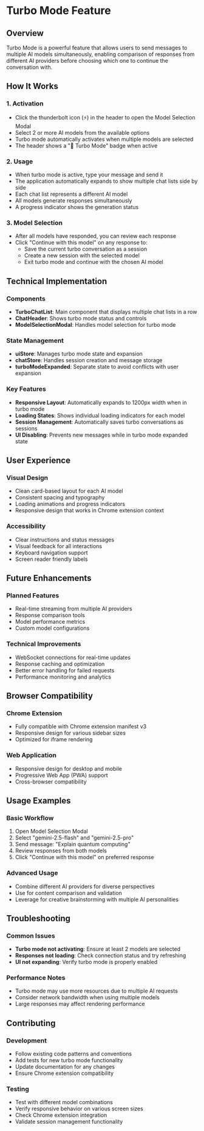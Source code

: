 # Turbo Mode Feature

## Overview
Turbo Mode is a powerful feature that allows users to send messages to multiple AI models simultaneously, enabling comparison of responses from different AI providers before choosing which one to continue the conversation with.

## How It Works

### 1. Activation
- Click the thunderbolt icon (⚡) in the header to open the Model Selection Modal
- Select 2 or more AI models from the available options
- Turbo mode automatically activates when multiple models are selected
- The header shows a "🚀 Turbo Mode" badge when active

### 2. Usage
- When turbo mode is active, type your message and send it
- The application automatically expands to show multiple chat lists side by side
- Each chat list represents a different AI model
- All models generate responses simultaneously
- A progress indicator shows the generation status

### 3. Model Selection
- After all models have responded, you can review each response
- Click "Continue with this model" on any response to:
  - Save the current turbo conversation as a session
  - Create a new session with the selected model
  - Exit turbo mode and continue with the chosen AI model

## Technical Implementation

### Components
- **TurboChatList**: Main component that displays multiple chat lists in a row
- **ChatHeader**: Shows turbo mode status and controls
- **ModelSelectionModal**: Handles model selection for turbo mode

### State Management
- **uiStore**: Manages turbo mode state and expansion
- **chatStore**: Handles session creation and message storage
- **turboModeExpanded**: Separate state to avoid conflicts with user expansion

### Key Features
- **Responsive Layout**: Automatically expands to 1200px width when in turbo mode
- **Loading States**: Shows individual loading indicators for each model
- **Session Management**: Automatically saves turbo conversations as sessions
- **UI Disabling**: Prevents new messages while in turbo mode expanded state

## User Experience

### Visual Design
- Clean card-based layout for each AI model
- Consistent spacing and typography
- Loading animations and progress indicators
- Responsive design that works in Chrome extension context

### Accessibility
- Clear instructions and status messages
- Visual feedback for all interactions
- Keyboard navigation support
- Screen reader friendly labels

## Future Enhancements

### Planned Features
- Real-time streaming from multiple AI providers
- Response comparison tools
- Model performance metrics
- Custom model configurations

### Technical Improvements
- WebSocket connections for real-time updates
- Response caching and optimization
- Better error handling for failed requests
- Performance monitoring and analytics

## Browser Compatibility

### Chrome Extension
- Fully compatible with Chrome extension manifest v3
- Responsive design for various sidebar sizes
- Optimized for iframe rendering

### Web Application
- Responsive design for desktop and mobile
- Progressive Web App (PWA) support
- Cross-browser compatibility

## Usage Examples

### Basic Workflow
1. Open Model Selection Modal
2. Select "gemini-2.5-flash" and "gemini-2.5-pro"
3. Send message: "Explain quantum computing"
4. Review responses from both models
5. Click "Continue with this model" on preferred response

### Advanced Usage
- Combine different AI providers for diverse perspectives
- Use for content comparison and validation
- Leverage for creative brainstorming with multiple AI personalities

## Troubleshooting

### Common Issues
- **Turbo mode not activating**: Ensure at least 2 models are selected
- **Responses not loading**: Check connection status and try refreshing
- **UI not expanding**: Verify turbo mode is properly enabled

### Performance Notes
- Turbo mode may use more resources due to multiple AI requests
- Consider network bandwidth when using multiple models
- Large responses may affect rendering performance

## Contributing

### Development
- Follow existing code patterns and conventions
- Add tests for new turbo mode functionality
- Update documentation for any changes
- Ensure Chrome extension compatibility

### Testing
- Test with different model combinations
- Verify responsive behavior on various screen sizes
- Check Chrome extension integration
- Validate session management functionality
